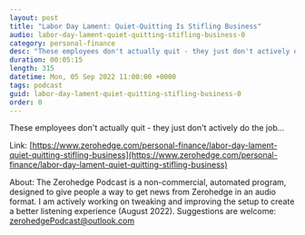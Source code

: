 ```yaml
---
layout: post
title: "Labor Day Lament: Quiet-Quitting Is Stifling Business"
audio: labor-day-lament-quiet-quitting-stifling-business-0
category: personal-finance
desc: "These employees don't actually quit - they just don't actively do the job..."
duration: 00:05:15
length: 315
datetime: Mon, 05 Sep 2022 11:00:00 +0000
tags: podcast
guid: labor-day-lament-quiet-quitting-stifling-business-0
order: 0
---
```

These employees don't actually quit - they just don't actively do the job...

Link: [https://www.zerohedge.com/personal-finance/labor-day-lament-quiet-quitting-stifling-business](https://www.zerohedge.com/personal-finance/labor-day-lament-quiet-quitting-stifling-business)

About: The Zerohedge Podcast is a non-commercial, automated program, designed to give people a way to get news from Zerohedge in an audio format.  I am actively working on tweaking and improving the setup to create a better listening experience (August 2022).  Suggestions are welcome: [zerohedgePodcast@outlook.com](mailto:zerohedgePodcast@outlook.com)